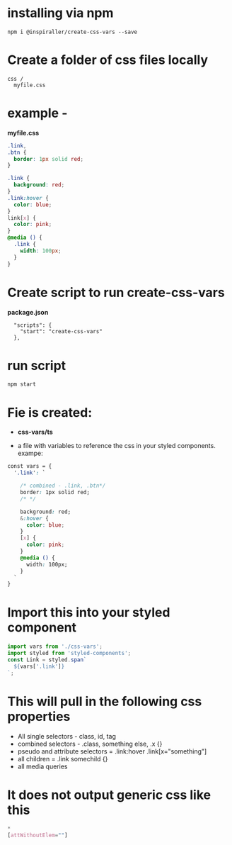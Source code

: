 # installing via npm
```
npm i @inspiraller/create-css-vars --save
```

# Create a folder of css files locally 
```
css /
  myfile.css
```

# example - 
**myfile.css**
```css
.link,
.btn {
  border: 1px solid red;
}

.link {
  background: red;
}
.link:hover {
  color: blue;
}
link[x] {
  color: pink;
}
@media () {
  .link {
    width: 100px;
  }
}
```

# Create script to run create-css-vars
**package.json**
```
  "scripts": {
    "start": "create-css-vars"
  },
```

# run script 
```
npm start
```

# Fie is created:
- **css-vars/ts**

- a file with variables to reference the css in your styled components.
exampe:
```css
const vars = {
  '.link': `

    /* combined - .link, .btn*/
    border: 1px solid red;
    /* */

    background: red;
    &:hover {
      color: blue;
    }
    [x] {
      color: pink;
    }
    @media () {
      width: 100px;
    }
  `
}
```

# Import this into your styled component
```typescript
import vars from './css-vars';
import styled from 'styled-components';
const Link = styled.span`
  ${vars['.link']}
`;
```

# This will pull in the following css properties
- All single selectors - class, id, tag
- combined selectors - .class, something else, .x {}
- pseudo and attribute selectors = .link:hover .link[x="something"]
- all children = .link somechild {}
- all media queries

 # It does not output generic css like this
 ```css
*
[attWithoutElem=""]
 ```

